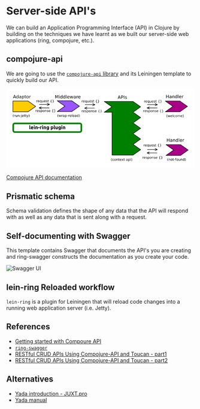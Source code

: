# Server-side API's

We can build an Application Programming Interface (API) in Clojure by building on the techniques we have learnt as we built our server-side web applications (ring, compojure, etc.).

## compojure-api

We are going to use the [`compojure-api` library](https://github.com/metosin/compojure-api/wiki) and its Leiningen template to quickly build our API.

![Compojure API overview](/images/clojure-ring-compojure-api-overview.png)

[Compojure API documentation](https://github.com/metosin/compojure-api/wiki)

## Prismatic schema

Schema validation defines the shape of any data that the API will respond with as well as any data that is sent along with a request.

## Self-documenting with Swagger

This template contains Swagger that documents the API's you are creating and ring-swagger constructs the documentation as you create your code.

![Swagger UI](https://www.anthony-galea.com/images/2016-04-28-swagger.png)


## lein-ring Reloaded workflow

`lein-ring` is a plugin for Leiningen that will reload code changes into a running web application server (i.e. Jetty).


## References

* [Getting started with Compoure API](https://www.anthony-galea.com/blog/post/getting-started-with-compojure-api/)
* [`ring-swagger`](https://github.com/metosin/ring-swagger)
* [RESTful CRUD APIs Using Compojure-API and Toucan - part1](https://www.demystifyfp.com/clojure/blog/restful-crud-apis-using-compojure-api-and-toucan-part-1/)
* [RESTful CRUD APIs Using Compojure-API and Toucan - part2](https://www.demystifyfp.com/clojure/blog/restful-crud-apis-using-compojure-api-and-toucan-part-2/)


## Alternatives

* [Yada introduction - JUXT.pro](https://juxt.pro/blog/posts/yada-1.html)
* [Yada manual](https://juxt.pro/yada/manual/index.html)
